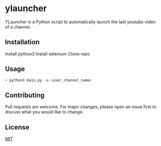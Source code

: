 # ylauncher

YLauncher is a Python script to automatically launch the last youtube video of a channel.

## Installation

Install python3
Install selenium
Clone repo

## Usage

```python
> python3 main.py -u <user_channel_name>
```

## Contributing
Pull requests are welcome. For major changes, please open an issue first to discuss what you would like to change.

## License
[MIT](https://choosealicense.com/licenses/mit/)